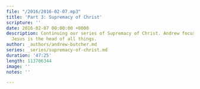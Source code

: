 ```yaml
---
file: "/2016/2016-02-07.mp3"
title: 'Part 3: Supremacy of Christ'
scripture: ''
date: 2016-02-07 00:00:00 +0000
description: Continuing our series of Supremacy of Christ. Andrew focus on the how
  Jesus is the head of all things.
author: _authors/andrew-butcher.md
series: _series/supremacy-of-christ.md
duration: '47:25'
length: 113706344
image: ''
notes: ''

---
```

